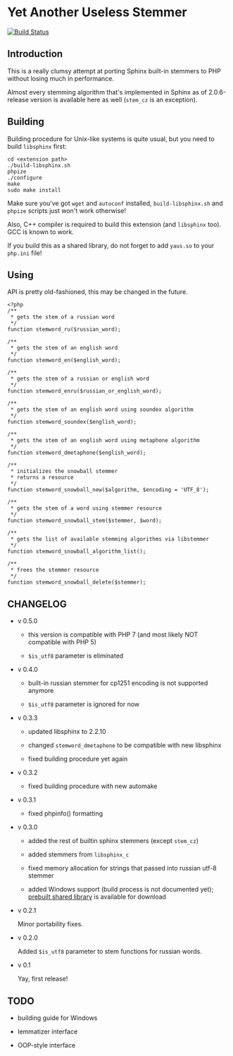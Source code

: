 # Yet Another Useless Stemmer

[![Build Status](https://secure.travis-ci.org/narkq/YAUS.png?branch=master)](http://travis-ci.org/narkq/YAUS)

## Introduction

This is a really clumsy attempt at porting Sphinx built-in stemmers to PHP without losing much in performance.

Almost every stemming algorithm that's implemented in Sphinx as of 2.0.6-release version is available here as well (`stem_cz` is an exception).

## Building

Building procedure for Unix-like systems is quite usual, but you need to build `libsphinx` first:

    cd <extension path>
    ./build-libsphinx.sh
    phpize
    ./configure
    make
    sudo make install

Make sure you've got `wget` and `autoconf` installed, `build-libsphinx.sh` and `phpize` scripts just won't work otherwise!

Also, C++ compiler is required to build this extension (and `libsphinx` too). GCC is known to work.

If you build this as a shared library, do not forget to add `yaus.so` to your `php.ini` file!

## Using

API is pretty old-fashioned, this may be changed in the future.

    <?php
    /**
     * gets the stem of a russian word
     */
    function stemword_ru($russian_word);

    /**
     * gets the stem of an english word
     */
    function stemword_en($english_word);

    /**
     * gets the stem of a russian or english word
     */
    function stemword_enru($russian_or_english_word);

    /**
     * gets the stem of an english word using soundex algorithm
     */
    function stemword_soundex($english_word);

    /**
     * gets the stem of an english word using metaphone algorithm
     */
    function stemword_dmetaphone($english_word);

    /**
     * initializes the snowball stemmer
     * returns a resource
     */
    function stemword_snowball_new($algorithm, $encoding = 'UTF_8');

    /**
     * gets the stem of a word using stemmer resource
     */
    function stemword_snowball_stem($stemmer, $word);

    /**
     * gets the list of available stemming algorithms via libstemmer
     */
    function stemword_snowball_algorithm_list();

    /**
     * frees the stemmer resource
     */
    function stemword_snowball_delete($stemmer);

## CHANGELOG

*	v 0.5.0

	* this version is compatible with PHP 7 (and most likely NOT compatible with PHP 5)

	* `$is_utf8` parameter is eliminated

*	v 0.4.0

	* built-in russian stemmer for cp1251 encoding is not supported anymore

	* `$is_utf8` parameter is ignored for now

*	v 0.3.3

	* updated libsphinx to 2.2.10

	* changed `stemword_dmetaphone` to be compatible with new libsphinx

	* fixed building procedure yet again

*	v 0.3.2

	* fixed building procedure with new automake

*	v 0.3.1

	* fixed phpinfo() formatting

*	v 0.3.0

	* added the rest of builtin sphinx stemmers (except `stem_cz`)

	* added stemmers from `libsphinx_c`

	* fixed memory allocation for strings that passed into russian utf-8 stemmer

	* added Windows support (build process is not documented yet); [prebuilt shared library](https://drive.google.com/folderview?id=0Bx7fvWqnm1IEenFlTFl3eWM5NG8&usp=sharing) is available for download

*	v 0.2.1

	Minor portability fixes.

*	v 0.2.0

	Added `$is_utf8` parameter to stem functions for russian words.

*	v 0.1

	Yay, first release!


## TODO

*	building guide for Windows

*	lemmatizer interface

*	OOP-style interface

